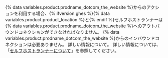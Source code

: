{% data variables.product.prodname_dotcom_the_website %}からのアクションを利用する場合、{% ifversion ghes %}{% data variables.product.product_location %}と{% endif %}セルフホストランナーは{% data variables.product.prodname_dotcom_the_website %}へのアウトバウンドコネクションができなければなりません。 {% data variables.product.prodname_dotcom_the_website %}からのインバウンドコネクションは必要ありません。 詳しい情報について。 詳しい情報については、「[セルフホストランナーについて](/actions/hosting-your-own-runners/about-self-hosted-runners#communication-betweens-self-hosted-runners-and-githubcom)」を参照してください。
